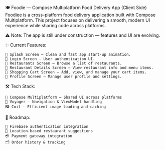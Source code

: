 🍽 Foodie — Compose Multiplatform Food Delivery App (Client Side)
Foodiee is a cross-platform food delivery application built with Compose Multiplatform.
This project focuses on delivering a smooth, modern UI experience while sharing code across platforms.

⚠ Note: The app is still under construction — features and UI are evolving.

✨ Current Features:

    🚀 Splash Screen – Clean and fast app start-up animation.
    🔐 Login Screen – User authentication UI.
    🍴 Restaurants Screen – Browse a list of restaurants.
    📜 Restaurant Details Screen – View restaurant info and menu items.
    🛒 Shopping Cart Screen – Add, view, and manage your cart items.
    👤 Profile Screen – Manage user profile and settings.

🛠 Tech Stack:

    📱 Compose Multiplatform – Shared UI across platforms
    🧭 Voyager – Navigation & ViewModel handling
    🖼 Coil – Efficient image loading and caching

🚧 Roadmap: 

    🔄 Firebase authentication integration
    📍 Location-based restaurant suggestions
    💳 Payment gateway integration
    🗂 Order history & tracking
